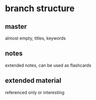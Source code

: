 # branch structure

## master 
almost empty, titles, keywords

## notes 
extended notes, can be used as flashcards

## extended material
referenced only or interesting
